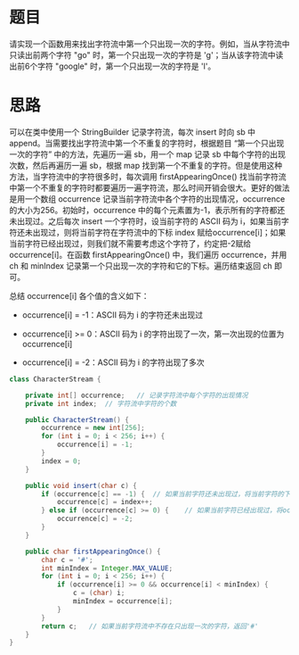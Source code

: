 # 题目

请实现一个函数用来找出字符流中第一个只出现一次的字符。例如，当从字符流中只读出前两个字符 "go" 时，第一个只出现一次的字符是 'g'；当从该字符流中读出前6个字符 "google" 时，第一个只出现一次的字符是 'l'。

# 思路

可以在类中使用一个 StringBuilder 记录字符流，每次 insert 时向 sb 中 append。当需要找出字符流中第一个不重复的字符时，根据题目 “第一个只出现一次的字符” 中的方法，先遍历一遍 sb，用一个 map 记录 sb 中每个字符的出现次数，然后再遍历一遍 sb，根据 map 找到第一个不重复的字符。但是使用这种方法，当字符流中的字符很多时，每次调用 firstAppearingOnce() 找当前字符流中第一个不重复的字符时都要遍历一遍字符流，那么时间开销会很大。更好的做法是用一个数组 occurrence 记录当前字符流中各个字符的出现情况，occurrence 的大小为256。初始时，occurrence 中的每个元素置为-1，表示所有的字符都还未出现过。之后每次 insert 一个字符时，设当前字符的 ASCII 码为 i，如果当前字符还未出现过，则将当前字符在字符流中的下标 index 赋给occurrence[i]；如果当前字符已经出现过，则我们就不需要考虑这个字符了，约定把-2赋给 occurrence[i]。在函数 firstAppearingOnce() 中，我们遍历 occurrence，并用 ch 和 minIndex 记录第一个只出现一次的字符和它的下标。遍历结束返回 ch 即可。

总结 occurrence[i] 各个值的含义如下：

* occurrence[i] = -1：ASCII 码为 i 的字符还未出现过

* occurrence[i] >= 0：ASCII 码为 i 的字符出现了一次，第一次出现的位置为 occurrence[i]

* occurrence[i] = -2：ASCII 码为 i 的字符出现了多次

```java
class CharacterStream {

    private int[] occurrence;	// 记录字符流中每个字符的出现情况
    private int index;	// 字符流中字符的个数

    public CharacterStream() {
        occurrence = new int[256];
        for (int i = 0; i < 256; i++) {
            occurrence[i] = -1;
        }
        index = 0;
    }

    public void insert(char c) {
        if (occurrence[c] == -1) {	// 如果当前字符还未出现过，将当前字符的下标赋给occurrence[c]
            occurrence[c] = index++;
        } else if (occurrence[c] >= 0) {	// 如果当前字符已经出现过，将occurrence[c]赋为-2
            occurrence[c] = -2;
        }
    }

    public char firstAppearingOnce() {
        char c = '#';
        int minIndex = Integer.MAX_VALUE;
        for (int i = 0; i < 256; i++) {
            if (occurrence[i] >= 0 && occurrence[i] < minIndex) {
                c = (char) i;
                minIndex = occurrence[i];
            }
        }
        return c;	// 如果当前字符流中不存在只出现一次的字符，返回'#'
    }
}
```


